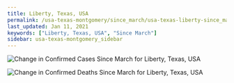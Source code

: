 ```yaml
---
title: Liberty, Texas, USA
permalink: /usa-texas-montgomery/since_march/usa-texas-liberty-since_march.html
last_updated: Jan 11, 2021
keywords: ["Liberty, Texas, USA", "Since March"]
sidebar: usa-texas-montgomery_sidebar
---
```


![Change in Confirmed Cases Since March for Liberty, Texas, USA](/covid_tracker/images/graphs/usa-texas-liberty-delta_confirmed-since_march_graph.png)

![Change in Confirmed Deaths Since March for Liberty, Texas, USA](/covid_tracker/images/graphs/usa-texas-liberty-delta_deaths-since_march_graph.png)
